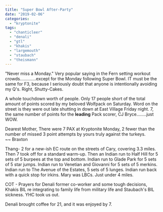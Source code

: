 ```yaml
---
title: "Super Bowl After-Party"
date: "2019-02-06"
categories: 
  - "kryptonite"
tags: 
  - "chanticleer"
  - "denali"
  - "gtl"
  - "khakis"
  - "largemouth"
  - "staubach"
  - "theismann"
---
```


"Never miss a Monday." Very popular saying in the Fern setting workout crowds.............except for the Monday following Super Bowl. IT must be the same for F3, because I seriously doubt that anyone is intentionally avoiding my Q's. Right, Shutty-Cakes.

A whole touchdown worth of people. Only 17 people short of the total amount of points scored by my beloved Wolfpack on Saturday. Word on the street is they were out late shutting in down at East Village Friday night. 7, the same number of points for the **leading** Pack scorer, CJ Bryce........just WOW.

Dearest Mother, There were 7 PAX at Kryptonite Monday, 2 fewer than the number of missed 3 point attempts by yours truly against the turkeys.  
~~ Braxton

Thang- 2 for a new-ish EC route on the streets of Cary, covering 3.3 miles. Then 7 took off for a standard warm-up. Then an Indian run to Half Hill for 5 sets of 5 burpees at the top and bottom. Indian run to Glade Park for 5 sets of 5 star jumps. Indian run to Venetian and Giovanni for 5 sets of 5 merkins. Indian run to The Avenue of the Estates, 5 sets of 5 lunges. Indian run back with a quick stop for irkins. Mary was LBCs. Just under 4 miles.

COT - Prayers for Denali former co-worker and some tough decisions, Khakis BIL re integrating to family life from military life and Staubach's BIL sickness. YHC took us out.

Denali brought coffee for 21, and it was enjoyed by 7.
